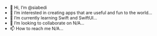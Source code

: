 - 👋 Hi, I’m @siabedi
- 👀 I’m interested in creating apps that are useful and fun to the world...
- 🌱 I’m currently learning Swift and SwiftUI...
- 💞️ I’m looking to collaborate on N/A...
- 📫 How to reach me N/A...

<!---
siabedi/siabedi is a ✨ special ✨ repository because its `README.md` (this file) appears on your GitHub profile.
You can click the Preview link to take a look at your changes.
--->
